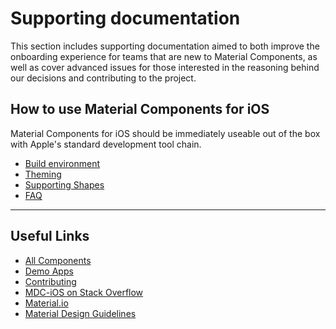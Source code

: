 <!--docs:
title: "How to use Material Components"
layout: landing
section: docs
path: /docs/
-->

# Supporting documentation

This section includes supporting documentation aimed to both improve the onboarding experience for teams that are new to Material Components, as well as cover advanced issues for those interested in the reasoning behind our decisions and contributing to the project.

## How to use Material Components for iOS

Material Components for iOS should be immediately useable out of the box with
Apple's standard development tool chain.

<ul class="icon-list">
  <li class="icon-list-item icon-list-item--guide"><a href="build-env/">Build environment</a></li>
  <li class="icon-list-item icon-list-item--guide"><a href="theming/">Theming</a></li>
  <li class="icon-list-item icon-list-item--guide"><a href="supporting-shapes/">Supporting Shapes</a></li>
  <li class="icon-list-item icon-list-item--guide"><a href="faq/">FAQ</a></li>
</ul>

- - -

## Useful Links

- [All Components](../components/)
- [Demo Apps](../demos/)
- [Contributing](../contributing/)
- [MDC-iOS on Stack Overflow](https://www.stackoverflow.com/questions/tagged/material-components+ios)
- [Material.io](https://material.io)
- [Material Design Guidelines](https://material.io/guidelines)